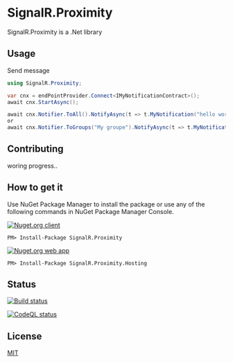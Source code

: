 # SignalR.Proximity

SignalR.Proximity is a .Net library 
 

## Usage 
Send message
```csharp
using SignalR.Proximity;

var cnx = endPointProvider.Connect<IMyNotificationContract>();
await cnx.StartAsync();

await cnx.Notifier.ToAll().NotifyAsync(t => t.MyNotification("hello word"));
or
await cnx.Notifier.ToGroups("My groupe").NotifyAsync(t => t.MyNotification("hello word"));

```
## Contributing
woring progress..

How to get it
--------------------------------
Use NuGet Package Manager to install the package or use any of the following commands in NuGet Package Manager Console.
 
[![Nuget.org client](http://img.shields.io/nuget/v/SignalR.Proximity.svg)](https://www.nuget.org/packages/SignalR.Proximity/)
```	
PM> Install-Package SignalR.Proximity
```
[![Nuget.org web app](http://img.shields.io/nuget/v/SignalR.Proximity.Hosting.svg)](https://www.nuget.org/packages/SignalR.Proximity.Hosting/)
```	 
PM> Install-Package SignalR.Proximity.Hosting
```
## Status
[![Build status](https://github.com/chrisfactory/SignalR.Proximity/workflows/.NET/badge.svg)](https://github.com/chrisfactory/SignalR.Proximity/actions?query=branch%3Amaster)

[![CodeQL status](https://github.com/chrisfactory/SignalR.Proximity/workflows/CodeQL/badge.svg)](https://github.com/chrisfactory/SignalR.Proximity/actions?query=branch%3Amaster)
## License
[MIT](https://choosealicense.com/licenses/mit/)